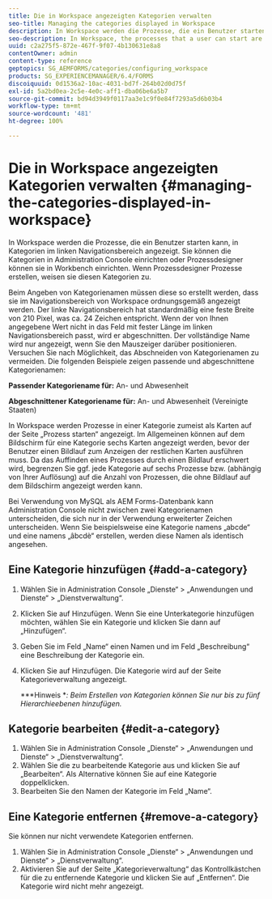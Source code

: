 ```yaml
---
title: Die in Workspace angezeigten Kategorien verwalten
seo-title: Managing the categories displayed in Workspace
description: In Workspace werden die Prozesse, die ein Benutzer starten kann, in Kategorien im linken Navigationsbereich angezeigt. Erfahren Sie, wie Sie diese Kategorien verwalten können, die im Arbeitsbereich angezeigt werden.
seo-description: In Workspace, the processes that a user can start are displayed in categories in the left navigation pane. Learn how you can manage these categories displayed in Workspace.
uuid: c2a275f5-872e-467f-9f07-4b130631e8a8
contentOwner: admin
content-type: reference
geptopics: SG_AEMFORMS/categories/configuring_workspace
products: SG_EXPERIENCEMANAGER/6.4/FORMS
discoiquuid: 0d1536a2-10ac-4031-bd7f-264b02d0d75f
exl-id: 5a2bd0ea-2c5e-4e0c-aff1-dba06be6a5b7
source-git-commit: bd94d3949f0117aa3e1c9f0e84f7293a5d6b03b4
workflow-type: tm+mt
source-wordcount: '481'
ht-degree: 100%

---
```


# Die in Workspace angezeigten Kategorien verwalten {#managing-the-categories-displayed-in-workspace}

In Workspace werden die Prozesse, die ein Benutzer starten kann, in Kategorien im linken Navigationsbereich angezeigt. Sie können die Kategorien in Administration Console einrichten oder Prozessdesigner können sie in Workbench einrichten. Wenn Prozessdesigner Prozesse erstellen, weisen sie diesen Kategorien zu.

Beim Angeben von Kategorienamen müssen diese so erstellt werden, dass sie im Navigationsbereich von Workspace ordnungsgemäß angezeigt werden. Der linke Navigationsbereich hat standardmäßig eine feste Breite von 210 Pixel, was ca. 24 Zeichen entspricht. Wenn der von Ihnen angegebene Wert nicht in das Feld mit fester Länge im linken Navigationsbereich passt, wird er abgeschnitten. Der vollständige Name wird nur angezeigt, wenn Sie den Mauszeiger darüber positionieren. Versuchen Sie nach Möglichkeit, das Abschneiden von Kategorienamen zu vermeiden. Die folgenden Beispiele zeigen passende und abgeschnittene Kategorienamen:

**Passender Kategoriename für:** An- und Abwesenheit

**Abgeschnittener Kategoriename für:** An- und Abwesenheit (Vereinigte Staaten)

In Workspace werden Prozesse in einer Kategorie zumeist als Karten auf der Seite „Prozess starten“ angezeigt. Im Allgemeinen können auf dem Bildschirm für eine Kategorie sechs Karten angezeigt werden, bevor der Benutzer einen Bildlauf zum Anzeigen der restlichen Karten ausführen muss. Da das Auffinden eines Prozesses durch einen Bildlauf erschwert wird, begrenzen Sie ggf. jede Kategorie auf sechs Prozesse bzw. (abhängig von Ihrer Auflösung) auf die Anzahl von Prozessen, die ohne Bildlauf auf dem Bildschirm angezeigt werden kann.

Bei Verwendung von MySQL als AEM Forms-Datenbank kann Administration Console nicht zwischen zwei Kategorienamen unterscheiden, die sich nur in der Verwendung erweiterter Zeichen unterscheiden. Wenn Sie beispielsweise eine Kategorie namens „abcde“ und eine namens „âbcdè“ erstellen, werden diese Namen als identisch angesehen.

## Eine Kategorie hinzufügen {#add-a-category}

1. Wählen Sie in Administration Console „Dienste“ > „Anwendungen und Dienste“ > „Dienstverwaltung“.
1. Klicken Sie auf Hinzufügen. Wenn Sie eine Unterkategorie hinzufügen möchten, wählen Sie ein Kategorie und klicken Sie dann auf „Hinzufügen“.
1. Geben Sie im Feld „Name“ einen Namen und im Feld „Beschreibung“ eine Beschreibung der Kategorie ein.
1. Klicken Sie auf Hinzufügen. Die Kategorie wird auf der Seite Kategorieverwaltung angezeigt.

   ***Hinweis **: Beim Erstellen von Kategorien können Sie nur bis zu fünf Hierarchieebenen hinzufügen.*

## Kategorie bearbeiten {#edit-a-category}

1. Wählen Sie in Administration Console „Dienste“ > „Anwendungen und Dienste“ > „Dienstverwaltung“.
1. Wählen Sie die zu bearbeitende Kategorie aus und klicken Sie auf „Bearbeiten“. Als Alternative können Sie auf eine Kategorie doppelklicken.
1. Bearbeiten Sie den Namen der Kategorie im Feld „Name“.

## Eine Kategorie entfernen {#remove-a-category}

Sie können nur nicht verwendete Kategorien entfernen.

1. Wählen Sie in Administration Console „Dienste“ > „Anwendungen und Dienste“ > „Dienstverwaltung“.
1. Aktivieren Sie auf der Seite „Kategorieverwaltung“ das Kontrollkästchen für die zu entfernende Kategorie und klicken Sie auf „Entfernen“. Die Kategorie wird nicht mehr angezeigt.
